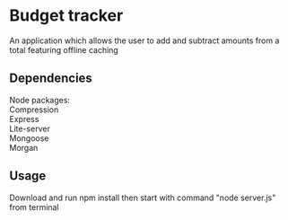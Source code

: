 # Budget tracker
An application which allows the user to add and subtract amounts from a total featuring offline caching

## Dependencies
Node packages:  
Compression  
Express  
Lite-server  
Mongoose  
Morgan  

## Usage
Download and run npm install then start with command "node server.js" from terminal
